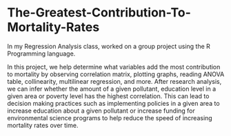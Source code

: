 # The-Greatest-Contribution-To-Mortality-Rates
In my Regression Analysis class, worked on a group project using the R Programming language.  

In this project, we help determine what variables add the most contribution to mortality by observing correlation matrix, plotting graphs, reading ANOVA table, collinearity, multilinear regression, and more. After research analysis, we can infer whether the amount of a given pollutant, education level in a given area or poverty level has the highest correlation. This can lead to decision making practices such as implementing policies in a given area to increase education about a given pollutant or increase funding for environmental science programs to help reduce the speed of increasing mortality rates over time.
